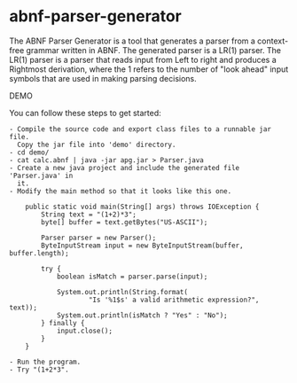 abnf-parser-generator
=====================

The ABNF Parser Generator is a tool that generates a parser from a context-free
grammar written in ABNF. The generated parser is a LR(1) parser. The LR(1)
parser is a parser that reads input from Left to right and produces a Rightmost
derivation, where the 1 refers to the number of "look ahead" input symbols that
are used in making parsing decisions.

DEMO

  You can follow these steps to get started:

    - Compile the source code and export class files to a runnable jar file.
      Copy the jar file into 'demo' directory.
    - cd demo/
    - cat calc.abnf | java -jar apg.jar > Parser.java
    - Create a new java project and include the generated file 'Parser.java' in
      it.
    - Modify the main method so that it looks like this one.

        public static void main(String[] args) throws IOException {
            String text = "(1+2)*3";
            byte[] buffer = text.getBytes("US-ASCII");
    
            Parser parser = new Parser();
            ByteInputStream input = new ByteInputStream(buffer, buffer.length);
    
            try {
                boolean isMatch = parser.parse(input);
    
                System.out.println(String.format(
                        "Is '%1$s' a valid arithmetic expression?", text));
                System.out.println(isMatch ? "Yes" : "No");
            } finally {
                input.close();
            }
        }

    - Run the program.
    - Try "(1+2*3".
